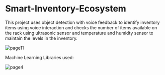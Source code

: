 # Smart-Inventory-Ecosystem
This project uses object detection with voice feedback to identify inventory items using voice interaction and checks the number of items available on the rack using ultrasonic sensor and temperature and humidty sensor to maintain the levels in the inventory. 


![page11](https://github.com/hrishii1/Smart-Inventory-Ecosystem/assets/119472938/3d15bc81-4477-4296-874e-a9e8dfc96410)

Machine Learning Libraries used: 

![page4](https://github.com/hrishii1/Smart-Inventory-Ecosystem/assets/119472938/047a08a4-5684-4b98-99c4-598b7dc60549)

